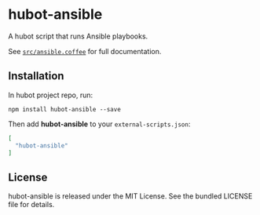 hubot-ansible
=============

A hubot script that runs Ansible playbooks.

See [`src/ansible.coffee`](src/ansible.coffee) for full documentation.

Installation
------------

In hubot project repo, run:

    npm install hubot-ansible --save

Then add **hubot-ansible** to your `external-scripts.json`:

```json
[
  "hubot-ansible"
]
```

License
-------

hubot-ansible is released under the MIT License. See the bundled LICENSE file
for details.

